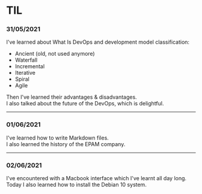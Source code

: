 # TIL

### 31/05/2021
I've learned about What Is DevOps and development model classification:
* Ancient (old, not used anymore)
* Waterfall
* Incremental
* Iterative
* Spiral
* Agile

Then I've learned their advantages & disadvantages.  
I also talked about the future of the DevOps, which is delightful.
***
### 01/06/2021
I've learned how to write Markdown files.  
I also learned the history of the EPAM company.
***
### 02/06/2021
I've encountered with a Macbook interface which I've learnt all day long.  
Today I also learned how to install the Debian 10 system.
